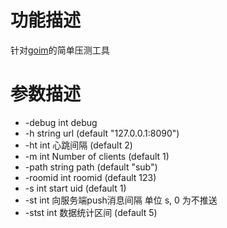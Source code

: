 功能描述
======

针对[goim](https://github.com/Terry-Mao/goim)的简单压测工具


参数描述
======
*  -debug int
    	debug
*  -h string
    	url (default "127.0.0.1:8090")
*  -ht int
    	心跳间隔 (default 2)
*  -m int
    	Number of clients (default 1)
*  -path string
    	path (default "sub")
*  -roomid int
    	roomid (default 123)
*  -s int
    	start uid (default 1)
*  -st int
    	向服务端push消息间隔 单位 s, 0 为不推送
*  -stst int
    	数据统计区间 (default 5)
